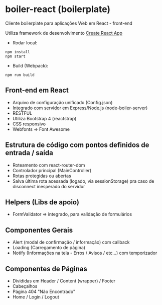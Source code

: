 # boiler-react (boilerplate)

Cliente boilerplate para aplicações Web em React - front-end

Utiliza framework de desenvolvimento [Create React App](https://github.com/facebook/create-react-app)

* Rodar local:
```
npm install
npm start
```

* Build (Webpack):
```
npm run build
```

## Front-end em React
  - Arquivo de configuração unificado (Config.json)
  - Integrado com servidor em Express/Node.js (node-boiler-server)
  - RESTFUL
  - Utiliza Bootstrap 4 (reactstrap)
  - CSS responsivo
  - Webfonts => Font Awesome

## Estrutura de código com pontos definidos de entrada / saída
  - Roteamento com react-router-dom
  - Controlador principal (MainController)
  - Rotas protegidas ou abertas
  - Salva última rota acessada (logado, via sessionStorage) pra caso de disconnect inesperado do servidor

## Helpers (Libs de apoio)
  - FormValidator => integrado, para validação de formulários

## Componentes Gerais
  - Alert (modal de confirmação / informação) com callback
  - Loading (Carregamento de página)
  - Notify (Informações na tela - Erros / Avisos / etc...) com temporizador

## Componentes de Páginas
  - Divididas em Header / Content (wrapper) / Footer
  - Cabeçalhos
  - Página 404 "Não Encontrado"
  - Home / Login / Logout

